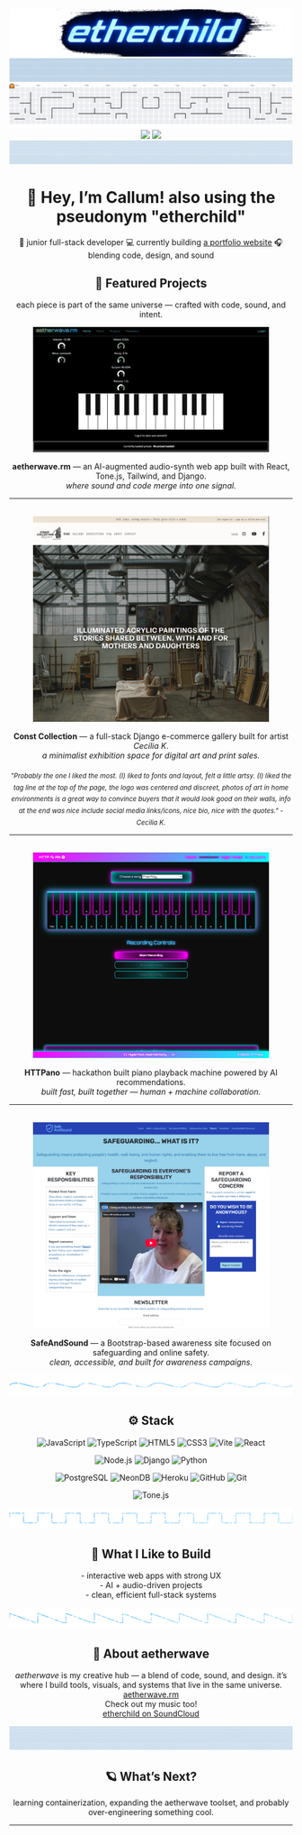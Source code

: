 <img src="https://github.com/etherOnGitHub/etherOnGitHub/blob/main/theme/images/banners/etherchild_banner_transparent_cropped.png" aria="hero image, etherchild in big neon letters with blue glitched background">

<img src="https://github.com/etherOnGitHub/etherOnGitHub/blob/main/theme/images/dividers/aetherwave_divider_texture_1.png">

<picture>
  <source media="(prefers-color-scheme: dark)" srcset="https://raw.githubusercontent.com/etherongithub/etherongithub/output/pacman-contribution-graph-dark.svg">
  <source media="(prefers-color-scheme: light)" srcset="https://raw.githubusercontent.com/etherongithub/etherongithub/output/pacman-contribution-graph.svg">
  <img alt="pacman contribution graph" src="https://raw.githubusercontent.com/etherongithub/etherongithub/output/pacman-contribution-graph.svg">
</picture>

<div align="center">
	<img src="https://github-readme-stats.vercel.app/api?username=etherOnGitHub&theme=tokyonight&show_icons=true&hide_border=false&count_private=true" height="165">
	<img src="https://github-readme-stats.vercel.app/api/top-langs/?username=etherOnGitHub&theme=tokyonight&show_icons=true&hide_border=false&layout=compact">
</div>

<img src="https://github.com/etherOnGitHub/etherOnGitHub/blob/main/theme/images/dividers/aetherwave_divider_texture_2.png">

<h1 align="center" aria="Hey! I'm Callum">👋 Hey, I’m Callum! also using the pseudonym "etherchild" </h1>
<p align="center">
🧠 junior full-stack developer  
💻 currently building <a href="https://github.com/etherOnGitHub/portfolio-dev-app/" aria="link to current project">a portfolio website</a>
🎧 blending code, design, and sound  
</p>

<h2 align="center">🧩 Featured Projects</h2>

<p align="center">each piece is part of the same universe — crafted with code, sound, and intent.</p>

<div align="center">

  <!-- Aetherwave.rm -->
  <a href="https://github.com/etherOnGitHub/capstone-aetherwave-rm" target="_blank">
    <img src="https://github.com/etherOnGitHub/etherOnGitHub/blob/main/theme/images/projects/aether" width="420" alt="aetherwave.rm preview">
  </a>
  <p><b>aetherwave.rm</b> — an AI-augmented audio-synth web app built with React, Tone.js, Tailwind, and Django.<br>
  <em>where sound and code merge into one signal.</em></p>
  
---

  <br>

  <!-- Const Collection -->
  <a href="https://github.com/etherOnGitHub/constcollection-art-portfolio-and-shop" target="_blank">
    <img src="https://github.com/etherOnGitHub/etherOnGitHub/blob/main/theme/images/projects/const" width="420" alt="Const Collection preview">
  </a>
  <p><b>Const Collection</b> — a full-stack Django e-commerce gallery built for artist <em>Cecilia K</em>.<br>
  <em>a minimalist exhibition space for digital art and print sales.</em></p>
  <sub><em> "Probably the one I liked the most. (I) liked to fonts and layout, felt a little artsy. (I) liked the tag line at the top of the page, the logo was centered and discreet, photos of art in home environments is a great way to convince buyers that it would look good on their walls, info at the end was nice include social media links/icons, nice bio, nice with the quotes." - Cecilia K.</em></sub><br>

---

  <br>

  <!-- HTTPano -->
  <a href="https://github.com/etherOnGitHub/http-ano" target="_blank">
    <img src="https://github.com/etherOnGitHub/etherOnGitHub/blob/main/theme/images/projects/piano" width="420" alt="HTTPano hackathon site preview">
  </a>
  <p><b>HTTPano</b> — hackathon built piano playback machine powered by AI recommendations.<br>
  <em>built fast, built together — human + machine collaboration.</em></p>


---

  <br>

  <!-- SafeAndSound -->
  <a href="https://github.com/etherOnGitHub/solo-project-safeguarding" target="_blank">
    <img src="https://github.com/etherOnGitHub/etherOnGitHub/blob/main/theme/images/projects/safe" width="420" alt="SafeAndSound preview">
  </a>
  <p><b>SafeAndSound</b> — a Bootstrap-based awareness site focused on safeguarding and online safety.<br>
  <em>clean, accessible, and built for awareness campaigns.</em></p>

</div>

<img src="https://github.com/etherOnGitHub/etherOnGitHub/blob/main/theme/images/dividers/aetherwave_divider_sine.svg">

<h2 align="center">⚙️ Stack</h2> 

<div align="center">

<!-- Frontend -->
![JavaScript](https://img.shields.io/badge/JavaScript-1A1A1A?logo=javascript&logoColor=F7DF1E&style=for-the-badge)
![TypeScript](https://img.shields.io/badge/TypeScript-1A1A1A?logo=typescript&logoColor=3178C6&style=for-the-badge)
![HTML5](https://img.shields.io/badge/HTML5-1A1A1A?logo=html5&logoColor=E34F26&style=for-the-badge)
![CSS3](https://img.shields.io/badge/CSS3-1A1A1A?logo=css3&logoColor=1572B6&style=for-the-badge)
![Vite](https://img.shields.io/badge/Vite-1A1A1A?logo=vite&logoColor=646CFF&style=for-the-badge)
![React](https://img.shields.io/badge/React-1A1A1A?logo=react&logoColor=00D8FF&style=for-the-badge)

<!-- Backend -->
![Node.js](https://img.shields.io/badge/Node.js-1A1A1A?logo=node.js&logoColor=5FA04E&style=for-the-badge)
![Django](https://img.shields.io/badge/Django-1A1A1A?logo=django&logoColor=00FFAA&style=for-the-badge)
![Python](https://img.shields.io/badge/Python-1A1A1A?logo=python&logoColor=3776AB&style=for-the-badge)

<!-- Data & DevOps -->
![PostgreSQL](https://img.shields.io/badge/PostgreSQL-1A1A1A?logo=postgresql&logoColor=316192&style=for-the-badge)
![NeonDB](https://img.shields.io/badge/NeonDB-1A1A1A?logo=postgresql&logoColor=00E88F&style=for-the-badge)
![Heroku](https://img.shields.io/badge/Heroku-1A1A1A?logo=heroku&logoColor=8A2BE2&style=for-the-badge)
![GitHub](https://img.shields.io/badge/GitHub-1A1A1A?logo=github&logoColor=FFFFFF&style=for-the-badge)
![Git](https://img.shields.io/badge/Git-1A1A1A?logo=git&logoColor=F05032&style=for-the-badge)

<!-- Audio / Creative -->
![Tone.js](https://img.shields.io/badge/Tone.js-1A1A1A?logo=soundcharts&logoColor=FF0080&style=for-the-badge)

</div>

<img src="https://github.com/etherOnGitHub/etherOnGitHub/blob/main/theme/images/dividers/aetherwave_divider_square.svg">

<h2 align="center">🚀 What I Like to Build </h2>
<p align="center">
- interactive web apps with strong UX  <br>
- AI + audio-driven projects  <br>
- clean, efficient full-stack systems  <br>
</p> 

<img src="https://github.com/etherOnGitHub/etherOnGitHub/blob/main/theme/images/dividers/aetherwave_divider_saw.svg">

<h2 align="center">🌌 About aetherwave</h2> 
<p align="center">
<em>aetherwave </em>is my creative hub — a blend of code, sound, and design.  
it’s where I build tools, visuals, and systems that live in the same universe.  <br>
<a href="https://github.com/etherOnGitHub/capstone-aetherwave-rm" aria="link to synth website project">aetherwave.rm</a><br>
Check out my music too!<br>
<a href="https://soundcloud.com/etherchild" aria="link to soundcloud">etherchild on SoundCloud</a><br>
</p> 

<img src="https://github.com/etherOnGitHub/etherOnGitHub/blob/main/theme/images/dividers/aetherwave_divider_texture_4.png">

<h2 align="center">🪐 What’s Next?</h2>
<p align="center">
learning containerization, expanding the aetherwave toolset,  
and probably over-engineering something cool.  
</p> 


---
